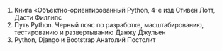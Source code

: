 1.   Книга «Объектно-ориентированный Python, 4-е изд Стивен Лотт, Дасти Филлипс
2. Путь Python. Черный пояс по разработке, масштабированию, тестированию и развертыванию Данжу Джульен
3. Python, Django и Bootstrap Анатолий Постолит